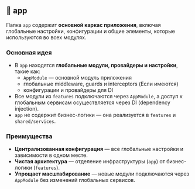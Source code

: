 ## 📂 app

Папка `app` содержит **основной каркас приложения**, включая глобальные настройки, конфигурации и общие элементы, которые используются во всех модулях.  

### Основная идея

- В `app` находятся **глобальные модули, провайдеры и настройки**, такие как:
  - `AppModule` — основной модуль приложения
  - глобальные middleware, guards и interceptors (Если имеются)
  - конфигурации и провайдеры для DI
- Все модули из `features` подключаются через `AppModule`, а доступ к глобальным сервисам осуществляется через DI (dependency injection).
- `app` не содержит бизнес-логики — она реализуется в `features` и `shared/services`.

### Преимущества

- **Централизованная конфигурация** — все глобальные настройки и зависимости в одном месте.  
- **Чистая архитектура** — отделение инфраструктуры (`app`) от бизнес-логики (`features`).  
- **Упрощает масштабирование** — новые модули подключаются через `AppModule` без изменений глобальных сервисов.